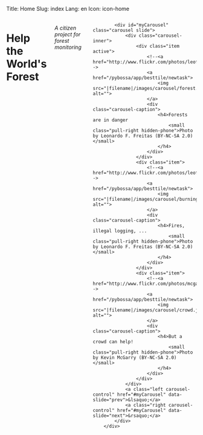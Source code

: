 Title: Home
Slug: index
Lang: en
Icon: icon-home

<div class="row">
    <div class="span8 offset2 columns">
        <h1>Help the World's Forest</h1>
            <h6 class="hidden-phone">A citizen project for forest monitoring</h6>

            <div id="myCarousel" class="carousel slide">
                <div class="carousel-inner">
                    <div class="item active">
                        <!--<a href="http://www.flickr.com/photos/leoffreitas/789157023/">-->
                        <a href="/pybossa/app/besttile/newtask">
                            <img src="|filename|/images/carousel/forest.jpg" alt="">
                        </a>
                        <div class="carousel-caption">
                            <h4>Forests are in danger 
                                <small class="pull-right hidden-phone">Photo by Leonardo F. Freitas (BY-NC-SA 2.0)</small>
                            </h4>
                        </div>
                    </div>
                    <div class="item">
                        <!--<a href="http://www.flickr.com/photos/leoffreitas/1469377935/">-->
                        <a href="/pybossa/app/besttile/newtask">
                            <img src="|filename|/images/carousel/burning.jpg" alt="">
                        </a>
                        <div class="carousel-caption">
                            <h4>Fires, illegal logging, ...
                                <small class="pull-right hidden-phone">Photo by Leonardo F. Freitas (BY-NC-SA 2.0)</small>
                            </h4>
                        </div>
                    </div>
                    <div class="item">
                        <!--<a href="http://www.flickr.com/photos/mcgarry/111003432/">-->
                        <a href="/pybossa/app/besttile/newtask">
                            <img src="|filename|/images/carousel/crowd.jpg" alt="">
                        </a>
                        <div class="carousel-caption">
                            <h4>But a crowd can help!
                                <small class="pull-right hidden-phone">Photo by Kevin McGarry (BY-NC-SA 2.0)</small>
                            </h4>
                        </div>
                    </div>
                </div>
                <a class="left carousel-control" href="#myCarousel" data-slide="prev">&lsaquo;</a>
                <a class="right carousel-control" href="#myCarousel" data-slide="next">&rsaquo;</a>
            </div>
        </div>
